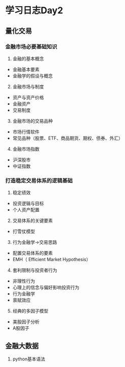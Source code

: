 # 学习日志Day2
## 量化交易
### 金融市场必要基础知识
1. 金融的基本概念
- 金融基本要素
- 金融学的假设与概念
2. 金融市场与制度
- 资产与资产价格
- 金融资产
- 交易制度
3. 金融市场的交易品种
- 市场行情软件
- 常见品种（股票、ETF、商品期货、期权、债券、外汇）
4. 金融市场指数
- 沪深股市
- 中证指数
### 打造稳定交易体系的逻辑基础
1. 稳定绩效
- 投资逻辑与目标
- 个人资产配置
2. 交易体系的关键要素
- 打雪仗模型
3. 行为金融学→交易思路
- 配置交易体系的要素
- EMH（ Efficient Market Hypothesis）
4. 套利限制与投资者行为
- 非理性行为
- 心理上的信念与偏好影响投资行为
- 行为金融学
- 禀赋效应
5. 经典的多因子模型
- 美股因子分析
- A股因子

## 金融大数据
1. python基本语法
